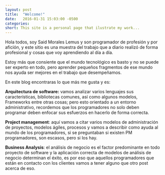 ```yaml
---
layout: post
title:  "Welcome!"
date:   2016-01-31 15:03:00 -0500
categories: 
short: This site is a personal page that ilustrate my work...
---
```


Hola todos, soy Said Morales Lemus y son programador de profesión y por afición, y este sitio es una muestra del trabajo que a diario realizó de forma profesional y cosas que voy aprendiendo al día a día.

Estoy más que consiente que el mundo tecnológico es basto y no se puede ser experto en todo, pero aprender pequeños fragmentos de ese mundo nos ayuda ser mejores en el trabajo que desempeñamos.

En este blog encontraras lo que más me gusta y es:

<strong>Arquitectura de software:</strong> vamos analizar varios lenguajes sus características, bibliotecas comunes, así como algunos modelos, Frameworks entre otras cosas; pero esto orientado a un entorno administrativo, recordemos que los programadores no solo deben programar deben enfocar sus esfuerzos en hacerlo de forma correcta.

<strong>Project management</strong>: aquí vamos a citar varios modelos de administración de proyectos, modelos ágiles, procesos y vamos a describir como ayuda al mundo de los programadores, si se preguntaban si existen PM programadores, son escasos, pero si los hay.

<strong>Business Analysis</strong>: el análisis de negocio es el factor predominante en todo proyecto de software y la aplicación correcta de modelos de análisis de negocio determinan el éxito, es por eso que aquellos programadores que están en contacto con los clientes vamos a tener alguno que otro post acerca de eso.



